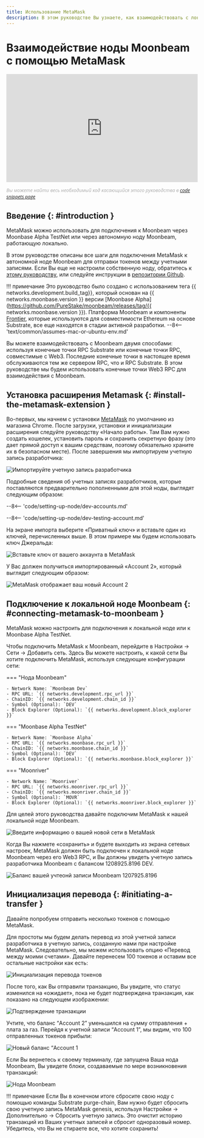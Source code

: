 ```yaml
---
title: Использование MetaMask
description: В этом руководстве Вы узнаете, как взаимодействовать с локальной нодой Moonbeam, используя, установленный по умолчанию, плагин для браузера MetaMask.
---
```


# Взаимодействие ноды Moonbeam с помощью MetaMask

<style>.embed-container { position: relative; padding-bottom: 56.25%; height: 0; overflow: hidden; max-width: 100%; } .embed-container iframe, .embed-container object, .embed-container embed { position: absolute; top: 0; left: 0; width: 100%; height: 100%; }</style><div class='embed-container'><iframe src='https://www.youtube.com/embed/hrpBd2-a7as' frameborder='0' allowfullscreen></iframe></div>
<style>.caption { font-family: Open Sans, sans-serif; font-size: 0.9em; color: rgba(170, 170, 170, 1); font-style: italic; letter-spacing: 0px; position: relative;}</style><div class='caption'>
Вы можете найти весь необходимый код касающийся этого руководства в <a href="{{ config.site_url }}resources/code-snippets/">code snippets page</a></div>

## Введение {: #introduction } 

MetaMask можно использовать для подключения к Moonbeam через Moonbase Alpha TestNet или через автономную ноду Moonbeam, работающую локально.

В этом руководстве описаны все шаги для подключения MetaMask к автономной ноде Moonbeam для отправки токенов между учетными записями. Если Вы еще не настроили собственную ноду, обратитесь к [этому руководству](/getting-started/local-node/setting-up-a-node/), или следуйте инструкции в [репозитории Github](https://github.com/PureStake/moonbeam/).

!!! примечание 
    Это руководство было создано с использованием тега {{ networks.development.build_tag}}, который основан на {{ networks.moonbase.version }} версии [Moonbase Alpha](https://github.com/PureStake/moonbeam/releases/tag/{{ networks.moonbase.version }}). Платформа Moonbeam и компоненты [Frontier](https://github.com/paritytech/frontier), которые используются для совместимости Ethereum на основе Substrate, все еще находятся в стадии активной разработки. 
    --8<-- 'text/common/assumes-mac-or-ubuntu-env.md'

Вы можете взаимодействовать с Moonbeam двумя способами: используя конечные точки RPC Substrate или конечные точки RPC, совместимые с Web3. Последние конечные точки в настоящее время обслуживаются тем же сервером RPC, что и RPC Substrate. В этом руководстве мы будем использовать конечные точки Web3 RPC для взаимодействия с Moonbeam.

## Установка расширения Metamask {: #install-the-metamask-extension } 

Во-первых, мы начнем с установки [MetaMask](https://metamask.io/) по умолчанию из магазина Chrome. После загрузки, установки и инициализации расширения следуйте руководству «Начало работы». Там Вам нужно создать кошелек, установить пароль и сохранить секретную фразу (это дает прямой доступ к вашим средствам, поэтому обязательно храните их в безопасном месте). После завершения мы импортируем учетную запись разработчика:

![Импортируйте учетную запись разработчика](/images/metamask/using-metamask-1.png)

Подробные сведения об учетных записях разработчиков, которые поставляются предварительно пополненными для этой ноды, выглядят следующим образом:

--8<-- 'code/setting-up-node/dev-accounts.md'

--8<-- 'code/setting-up-node/dev-testing-account.md'

На экране импорта выберите «Приватный ключ» и вставьте один из ключей, перечисленных выше. В этом примере мы будем использовать ключ Джеральда:

![Вставьте ключ от вашего аккаунта в MetaMask](/images/metamask/using-metamask-2.png)

У Вас должен получиться импортированный «Account 2», который выглядит следующим образом:

![MetaMask отображает ваш новый Account 2](/images/metamask/using-metamask-3.png)

## Подключение к локальной ноде Moonbeam {: #connecting-metamask-to-moonbeam } 

MetaMask можно настроить для подключения к локальной ноде или к Moonbase Alpha TestNet.

Чтобы подключить MetaMask к Moonbeam, перейдите в Настройки -> Сети -> Добавить сеть. Здесь Вы можете настроить, к какой сети Вы хотите подключить MetaMask, используя следующие конфигурации сети:

=== "Нода Moonbeam"

    - Network Name: `Moonbeam Dev`
    - RPC URL: `{{ networks.development.rpc_url }}`
    - ChainID: `{{ networks.development.chain_id }}`
    - Symbol (Optional): `DEV`
    - Block Explorer (Optional): `{{ networks.development.block_explorer }}`

=== "Moonbase Alpha TestNet"

    - Network Name: `Moonbase Alpha`
    - RPC URL: `{{ networks.moonbase.rpc_url }}`
    - ChainID: `{{ networks.moonbase.chain_id }}`
    - Symbol (Optional): `DEV`
    - Block Explorer (Optional): `{{ networks.moonbase.block_explorer }}`

=== "Moonriver"

    - Network Name: `Moonriver`
    - RPC URL: `{{ networks.moonriver.rpc_url }}`
    - ChainID: `{{ networks.moonriver.chain_id }}`
    - Symbol (Optional): `MOVR`
    - Block Explorer (Optional): `{{ networks.moonriver.block_explorer }}`

Для целей этого руководства давайте подключим MetaMask к нашей локальной ноде Moonbeam.

![Введите информацию о вашей новой сети в MetaMask](/images/metamask/using-metamask-4.png)

Когда Вы нажмете «сохранить» и будете выходить из экрана сетевых настроек, MetaMask должен быть подключен к локальной ноде Moonbeam через его Web3 RPC, и Вы должны увидеть учетную запись разработчика Moonbeam с балансом 1208925.8196 DEV.

![Баланс вашей учтеонй записи Moonbeam 1207925.8196](/images/metamask/using-metamask-5.png)

## Инициализация перевода {: #initiating-a-transfer } 

Давайте попробуем отправить несколько токенов с помощью MetaMask.

Для простоты мы будем делать перевод из этой учетной записи разработчика в учетную запись, созданную нами при настройке MetaMask. Следовательно, мы можем использовать опцию «Перевод между моими счетами». Давайте перенесем 100 токенов и оставим все остальные настройки как есть:

![Инициализация перевода токенов](/images/metamask/using-metamask-6.png)

После того, как Вы отправили транзакцию, Вы увидите, что статус изменился на «ожидает», пока не будет подтверждена транзакция, как показано на следующем изображении:

![Подтверждение транзакции](/images/metamask/using-metamask-7.png)

Учтите, что баланс “Account 2”  уменьшился на сумму отправления + плата за газ. Перейдя к учетной записи “Account 1”, мы видим, что 100 отправленных токенов прибыли:

![Новый баланс “Account 1](/images/metamask/using-metamask-8.png)

Если Вы вернетесь к своему терминалу, где запущена Ваша нода Moonbeam, Вы увидете блоки, создаваемые по мере возникновения транзакций:

![Нода Moonbeam](/images/metamask/using-metamask-9.png)

!!! примечание 
    Если Вы в конечном итоге сбросите свою ноду с помощью команды Substrate purge-chain, Вам нужно будет сбросить свою учетную запись MetaMask genesis, используя Настройки -> Дополнительно -> Сбросить учетную запись. Это очистит историю транзакций из Ваших учетных записей и сбросит одноразовый номер. Убедитесь, что Вы не стираете все, что хотите сохранить!
 
